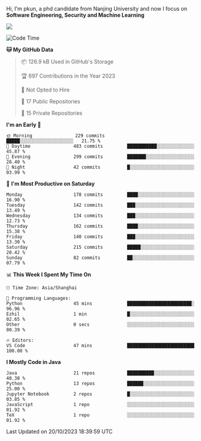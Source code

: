 Hi, I'm pkun, a phd candidate from Nanjing University and now I focus on **Software Engineering, Security and Machine Learning**

<!--![GitHub Snake Light](https://github.com/pppppkun/pppppkun/blob/output/github-snake.svg#gh-light-mode-only)-->
<!--![GitHub Snake dark](https://github.com/pppppkun/pppppkun/blob/output/github-snake-dark.svg#gh-dark-mode-only)-->

![](https://komarev.com/ghpvc/?username=pppppkun)
<!--START_SECTION:waka-->
![Code Time](http://img.shields.io/badge/Code%20Time-1%2C956%20hrs%2045%20mins-blue)

**🐱 My GitHub Data** 

> 📦 126.9 kB Used in GitHub's Storage 
 > 
> 🏆 697 Contributions in the Year 2023
 > 
> 🚫 Not Opted to Hire
 > 
> 📜 17 Public Repositories 
 > 
> 🔑 15 Private Repositories 
 > 
**I'm an Early 🐤** 

```text
🌞 Morning                229 commits         █████░░░░░░░░░░░░░░░░░░░░   21.75 % 
🌆 Daytime                483 commits         ███████████░░░░░░░░░░░░░░   45.87 % 
🌃 Evening                299 commits         ███████░░░░░░░░░░░░░░░░░░   28.40 % 
🌙 Night                  42 commits          █░░░░░░░░░░░░░░░░░░░░░░░░   03.99 % 
```
📅 **I'm Most Productive on Saturday** 

```text
Monday                   178 commits         ████░░░░░░░░░░░░░░░░░░░░░   16.90 % 
Tuesday                  142 commits         ███░░░░░░░░░░░░░░░░░░░░░░   13.49 % 
Wednesday                134 commits         ███░░░░░░░░░░░░░░░░░░░░░░   12.73 % 
Thursday                 162 commits         ████░░░░░░░░░░░░░░░░░░░░░   15.38 % 
Friday                   140 commits         ███░░░░░░░░░░░░░░░░░░░░░░   13.30 % 
Saturday                 215 commits         █████░░░░░░░░░░░░░░░░░░░░   20.42 % 
Sunday                   82 commits          ██░░░░░░░░░░░░░░░░░░░░░░░   07.79 % 
```


📊 **This Week I Spent My Time On** 

```text
🕑︎ Time Zone: Asia/Shanghai

💬 Programming Languages: 
Python                   45 mins             ████████████████████████░   96.96 % 
Ezhil                    1 min               █░░░░░░░░░░░░░░░░░░░░░░░░   02.65 % 
Other                    0 secs              ░░░░░░░░░░░░░░░░░░░░░░░░░   00.39 % 

🔥 Editors: 
VS Code                  47 mins             █████████████████████████   100.00 % 
```

**I Mostly Code in Java** 

```text
Java                     21 repos            ██████████░░░░░░░░░░░░░░░   40.38 % 
Python                   13 repos            ██████░░░░░░░░░░░░░░░░░░░   25.00 % 
Jupyter Notebook         2 repos             █░░░░░░░░░░░░░░░░░░░░░░░░   03.85 % 
JavaScript               1 repo              ░░░░░░░░░░░░░░░░░░░░░░░░░   01.92 % 
TeX                      1 repo              ░░░░░░░░░░░░░░░░░░░░░░░░░   01.92 % 
```




 Last Updated on 20/10/2023 18:39:59 UTC
<!--END_SECTION:waka-->
